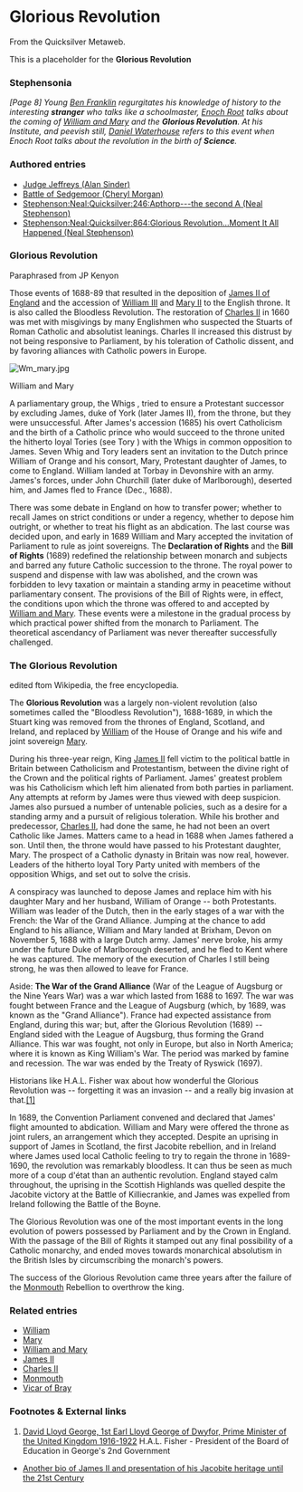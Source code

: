 
# Glorious Revolution

From the Quicksilver Metaweb.

This is a placeholder for the **Glorious Revolution**
### Stephensonia


*[Page 8] Young [Ben Franklin](/ben-franklin) regurgitates his knowledge of history to the interesting **stranger** who talks like a schoolmaster, [Enoch Root](/stephenson-neal-quicksilver-enoch-root) talks about the coming of [William and Mary](/william-and-mary) and the **Glorious Revolution**. At his Institute, and peevish still, [Daniel Waterhouse](/daniel-waterhouse) refers to this event when Enoch Root talks about the revolution in the birth of **Science**.*

### Authored entries


* [Judge Jeffreys (Alan Sinder)](/judge-jeffreys-alan-sinder)
* [Battle of Sedgemoor (Cheryl Morgan)](/battle-of-sedgemoor-cheryl-morgan)
* [Stephenson:Neal:Quicksilver:246:Apthorp---the second A (Neal Stephenson)](/stephenson-neal-quicksilver-246-apthorp-the-second-a-neal-stephenson)
* [Stephenson:Neal:Quicksilver:864:Glorious Revolution...Moment It All Happened (Neal Stephenson)](/stephenson-neal-quicksilver-864-glorious-revolution-moment-it-all-happened-neal-stephenson)


### Glorious Revolution


Paraphrased from JP Kenyon

Those events of 1688-89 that resulted in the deposition of [James II of England](/james-ii-of-england) and the accession of [William III](/william-iii) and [Mary II](/mary-ii) to the English throne. It is also called the Bloodless Revolution. The restoration of [Charles II](/charles-ii) in 1660 was met with misgivings by many Englishmen who suspected the Stuarts of Roman Catholic and absolutist leanings. Charles II increased this distrust by not being responsive to Parliament, by his toleration of Catholic dissent, and by favoring alliances with Catholic powers in Europe.

![Wm_mary.jpg](/https://web.archive.org/web/20060725172632im_/http://www.metaweb.com/wiki/upload/6/6d/Wm_mary.jpg)  

William and Mary

A parliamentary group, the Whigs , tried to ensure a Protestant successor by excluding James, duke of York (later James II), from the throne, but they were unsuccessful. After James's accession (1685) his overt Catholicism and the birth of a Catholic prince who would succeed to the throne united the hitherto loyal Tories (see Tory ) with the Whigs in common opposition to James. Seven Whig and Tory leaders sent an invitation to the Dutch prince William of Orange and his consort, Mary, Protestant daughter of James, to come to England. William landed at Torbay in Devonshire with an army. James's forces, under John Churchill (later duke of Marlborough), deserted him, and James fled to France (Dec., 1688).

There was some debate in England on how to transfer power; whether to recall James on strict conditions or under a regency, whether to depose him outright, or whether to treat his flight as an abdication. The last course was decided upon, and early in 1689 William and Mary accepted the invitation of Parliament to rule as joint sovereigns. The **Declaration of Rights** and the **Bill of Rights** (1689) redefined the relationship between monarch and subjects and barred any future Catholic succession to the throne. The royal power to suspend and dispense with law was abolished, and the crown was forbidden to levy taxation or maintain a standing army in peacetime without parliamentary consent. The provisions of the Bill of Rights were, in effect, the conditions upon which the throne was offered to and accepted by [William and Mary](/william-and-mary). These events were a milestone in the gradual process by which practical power shifted from the monarch to Parliament. The theoretical ascendancy of Parliament was never thereafter successfully challenged. 

### The Glorious Revolution


edited ftom Wikipedia, the free encyclopedia. 

The **Glorious Revolution** was a largely non-violent revolution (also sometimes called the "Bloodless Revolution"), 1688-1689, in which the Stuart king was removed from the thrones of England, Scotland, and Ireland, and replaced by [William](/william-iii) of the House of Orange and his wife and joint sovereign [Mary](/mary-ii). 

During his three-year reign, King [James II](/james-ii) fell victim to the political battle in Britain between Catholicism and Protestantism, between the divine right of the Crown and the political rights of Parliament. James' greatest problem was his Catholicism which left him alienated from both parties in parliament. Any attempts at reform by James were thus viewed with deep suspicion. James also pursued a number of untenable policies, such as a desire for a standing army and a pursuit of religious toleration. While his brother and predecessor, [Charles II](/charles-ii), had done the same, he had not been an overt Catholic like James. Matters came to a head in 1688 when James fathered a son. Until then, the throne would have passed to his Protestant daughter, Mary. The prospect of a Catholic dynasty in Britain was now real, however. Leaders of the hitherto loyal Tory Party united with members of the opposition Whigs, and set out to solve the crisis. 

A conspiracy was launched to depose James and replace him with his daughter Mary and her husband, William of Orange -- both Protestants. William was leader of the Dutch, then in the early stages of a war with the French: the War of the Grand Alliance. Jumping at the chance to add England to his alliance, William and Mary landed at Brixham, Devon on November 5, 1688 with a large Dutch army. James' nerve broke, his army under the future Duke of Marlborough deserted, and he fled to Kent where he was captured. The memory of the execution of Charles I still being strong, he was then allowed to leave for France.

Aside: **The War of the Grand Alliance** (War of the League of Augsburg or the Nine Years War) was a war which lasted from 1688 to 1697. The war was fought between France and the League of Augsburg (which, by 1689, was known as the "Grand Alliance"). France had expected assistance from England, during this war; but, after the Glorious Revolution (1689) -- England sided with the League of Augsburg, thus forming the Grand Alliance. This war was fought, not only in Europe, but also in North America; where it is known as King William's War. The period was marked by famine and recession. The war was ended by the Treaty of Ryswick (1697). 

Historians like H.A.L. Fisher wax about how wonderful the Glorious Revolution was -- forgetting it was an invasion -- and a really big invasion at that.[[1]](/http-en-wikipedia-org-wiki-david-lloyd-george)

In 1689, the Convention Parliament convened and declared that James' flight amounted to abdication. William and Mary were offered the throne as joint rulers, an arrangement which they accepted. Despite an uprising in support of James in Scotland, the first Jacobite rebellion, and in Ireland where James used local Catholic feeling to try to regain the throne in 1689-1690, the revolution was remarkably bloodless. It can thus be seen as much more of a coup d'état than an authentic revolution. England stayed calm throughout, the uprising in the Scottish Highlands was quelled despite the Jacobite victory at the Battle of Killiecrankie, and James was expelled from Ireland following the Battle of the Boyne. 

The Glorious Revolution was one of the most important events in the long evolution of powers possessed by Parliament and by the Crown in England. With the passage of the Bill of Rights it stamped out any final possibility of a Catholic monarchy, and ended moves towards monarchical absolutism in the British Isles by circumscribing the monarch's powers. 

The success of the Glorious Revolution came three years after the failure of the [Monmouth](/monmouth) Rebellion to overthrow the king.

### Related entries


* [William](/william-iii)
* [Mary](/mary-ii)
* [William and Mary](/william-and-mary)
* [James II](/james-ii)
* [Charles II](/charles-ii)
* [Monmouth](/monmouth)
* [Vicar of Bray](/vicar-of-bray)


### Footnotes & External links


1. [David Lloyd George, 1st Earl Lloyd George of Dwyfor, Prime Minister of the United Kingdom 1916-1922](/http-en-wikipedia-org-wiki-david-lloyd-george) H.A.L. Fisher - President of the Board of Education in George's 2nd Government
* [Another bio of James II and presentation of his Jacobite heritage until the 21st Century](/http-members-rogers-com-jacobites-kings-james2-htm)
